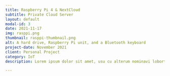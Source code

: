 ```yaml
---
title: Raspberry Pi 4 & NextCloud
subtitle: Private Cloud Server
layout: default
modal-id: 3
date: 2021-11-17
img: rasppi.png
thumbnail: rasppi-thumbnail.png
alt: A hard drive, Raspberry Pi unit, and a Bluetooth keyboard
project-date: November 2021
client: Personal Project
category: IoT
description: Lorem ipsum dolor sit amet, usu cu alterum nominavi lobortis. At duo novum diceret. Tantas apeirian vix et, usu sanctus postulant inciderint ut, populo diceret necessitatibus in vim. Cu eum dicam feugiat noluisse.

---
```

